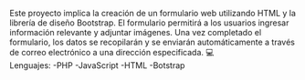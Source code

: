 Este proyecto implica la creación de un formulario web utilizando HTML y la librería de diseño Bootstrap. El formulario permitirá a los usuarios ingresar información relevante y adjuntar imágenes. Una vez completado el formulario, los datos se recopilarán y se enviarán automáticamente a través de correo electrónico a una dirección especificada. 💻
<br>
Lenguajes:
-PHP
-JavaScript
-HTML
-Botstrap
